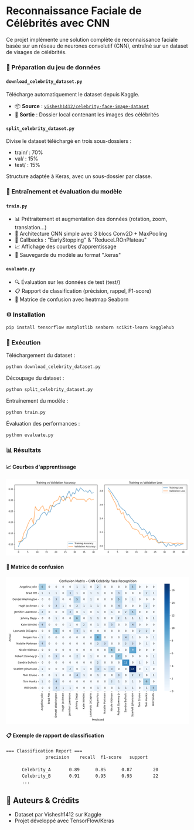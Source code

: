 # Reconnaissance Faciale de Célébrités avec CNN

Ce projet implémente une solution complète de reconnaissance faciale basée sur un réseau de neurones convolutif (CNN), entraîné sur un dataset de visages de célébrités.

### 📁 Préparation du jeu de données

#### `download_celebrity_dataset.py`

Télécharge automatiquement le dataset depuis Kaggle.

- 📦 **Source** : [`vishesh1412/celebrity-face-image-dataset`](https://www.kaggle.com/datasets/vishesh1412/celebrity-face-image-dataset)
- 📁 **Sortie** : Dossier local contenant les images des célébrités

#### `split_celebrity_dataset.py`

Divise le dataset téléchargé en trois sous-dossiers :
- train/ : 70%
- val/ : 15%
- test/ : 15%

Structure adaptée à Keras, avec un sous-dossier par classe.

### 🧠 Entraînement et évaluation du modèle

#### `train.py`

- 📊 Prétraitement et augmentation des données (rotation, zoom, translation...)
- 🧠 Architecture CNN simple avec 3 blocs Conv2D + MaxPooling
- 🛑 Callbacks : "EarlyStopping" & "ReduceLROnPlateau"
- 📈 Affichage des courbes d’apprentissage
- 💾 Sauvegarde du modèle au format ".keras"

#### `evaluate.py`

- 🔍 Évaluation sur les données de test (test/)
- 📋 Rapport de classification (précision, rappel, F1-score)
- 🧾 Matrice de confusion avec heatmap Seaborn

### ⚙️ Installation

```bash
pip install tensorflow matplotlib seaborn scikit-learn kagglehub
```
### 🚀 Exécution

Téléchargement du dataset :
```bash
python download_celebrity_dataset.py
```
Découpage du dataset :
```bash
python split_celebrity_dataset.py
```
Entraînement du modèle :
```bash
python train.py
```
Évaluation des performances :
```bash
python evaluate.py
```
### 📊 Résultats

#### 📈 Courbes d'apprentissage
<p> <img src="assets/accuracy_loss.png" alt="Accuracy_Loss" width="500"/> </p>

#### 🧾 Matrice de confusion

<p> <img src="assets/confusion_matrix.png" alt="Confusion Matrix" width="500"/> </p>

#### 📋 Exemple de rapport de classification
```bash
=== Classification Report ===
               precision    recall  f1-score   support

      Celebrity_A       0.89      0.85      0.87        20
      Celebrity_B       0.91      0.95      0.93        22
      ...
```
## 📌 Auteurs & Crédits

- Dataset par Vishesh1412 sur Kaggle
- Projet développé avec TensorFlow/Keras
